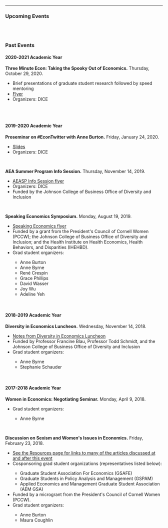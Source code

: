 
---

<!--
layout: page
title: Events
description: Upcoming and past events organized by Diversity in Cornell Economics members
---
-->

<!--[click here for the most recent version of the paper]({{ BASE_PATH}}/pages/working_papers/sample-working-paper.pdf)-->


<!-- Note: this is how to write a comment in HTML. Everything in here won't show up on your webpage.-->

<!--
To increase the size of the title, use fewer # in front of the paper title.
To decrease the size of the title, use more #. 
To remove the italics, remove the * before and after the description
To remove the underline from the title, remove the <u> tags (<u> and </u>)
-->



<html lang="en">
  <head>
    <meta charset="utf-8">
    <meta name="description" content="Events">
    <style type="text/css">
    <!--
      .tab { margin-left: 40px; }
      -->
    </style>
  </head>

 <body>

<div class="page-header">
  <h3>Upcoming Events </h3>
</div>

<div class="row-fluid">
  <div class="span12">
   <br/>
   <br/>

<div class="page-header">
<h3>Past Events </h3>
</div>

<div class="page-header">
<h4>2020-2021 Academic Year</h4>
</div>

<strong>Three Minute Econ: Taking the Spooky Out of Economics.</strong> Thursday, October 29, 2020.
<ul>
<li>Brief presentations of graduate student research followed by speed mentoring</li>
<li><a href="{{ BASE_PATH }}/assets/Three Minute Economics.pdf">Flyer</a></li>
<li> Organizers: DICE </li>
</ul>

<br/>
<br/>

<div class="page-header">
<h4>2019-2020 Academic Year</h4>
</div>

<strong>Proseminar on #EconTwitter with Anne Burton.</strong> Friday, January 24, 2020.
<ul>
<li><a href="{{ BASE_PATH }}/assets/burton_econtwitter_slides.pdf">Slides</a></li>
<li>  Organizers: DICE
</ul>

<br/>



<strong>AEA Summer Program Info Session.</strong> Thursday, November 14, 2019.
<ul>
<li><a href="{{ BASE_PATH }}/assets/AEASP_info_session_cornell.pdf">AEASP Info Session flyer</a></li>
<li> Organizers: DICE </li>
<li> Funded by the Johnson College of Business Office of Diversity and Inclusion </li>
</ul>


<br/>

<strong>Speaking Economics Symposium.</strong> Monday, August 19, 2019.
<ul>
<li><a href="{{ BASE_PATH }}/assets/Speaking Economics.pdf">Speaking Economics flyer</a></li>
<li> Funded by a grant from the President's Council of Cornell Women (PCCW); the Johnson College of Business Office of Diversity and Inclusion; and the Health Institute on Health Economics, Health Behaviors, and Disparities (IHEHBD). </li>
<li> Grad student organizers: </li>
<ul TYPE="circle">
<li>Anne Burton</li>
<li>Anne Byrne</li>
<li>Ren&eacute; Crespin</li>
<li>Grace Phillips</li>
<li>David Wasser</li>
<li>Joy Wu</li>
<li>Adeline Yeh</li>
</ul>
</ul>


<br/>
<div class="page-header">
<h4>2018-2019 Academic Year</h4>
</div>

<strong>Diversity in Economics Luncheon.</strong> Wednesday, November 14, 2018.
<ul>
<li><a href="{{ BASE_PATH}}/assets/Diversity Luncheon Notes.pdf">Notes from Diversity in Economics Luncheon</a></li>
<li>Funded by Professor Francine Blau, Professor Todd Schmidt, and the Johnson College of Business Office of Diversity and Inclusion </li>
<li> Grad student organizers: </li>
<ul TYPE="circle">
<li>Anne Byrne</li>
<li>Stephanie Schauder</li>
</ul>
</ul>

<br/>

<div class="page-header">
<h4>2017-2018 Academic Year</h4>
</div>

<strong>Women in Economics: Negotiating Seminar.</strong> Monday, April 9, 2018.
<ul>
<li> Grad student organizers: </li>
<ul TYPE="circle">
<li>Anne Byrne</li>
</ul>
</ul>

<br/>

<strong>Discussion on Sexism and Women's Issues in Economics.</strong> Friday, February 23, 2018.
<ul>
<li><a href="{{ BASE_PATH}}/pages/resources.html">See the Resources page for links to many of the articles discussed at and after this event</a></li>
<li> Cosponsoring grad student organizations (representatives listed below): </li>
<ul TYPE="circle">
<li>Graduate Student Association For Economics (GSAFE)</li>
<li>Graduate Students in Policy Analysis and Management (GSPAM)</li>
<li>Applied Economics and Management Graduate Student Association (AEM GSA)</li>
</ul>
<li> Funded by a microgrant from the President's Council of Cornell Women (PCCW). </li>
<li> Grad student organizers: </li>
<ul TYPE="circle">
<li>Anne Burton</li>
<li>Maura Coughlin</li>
</ul>
</ul>

</div>

<br/>
<br/>
<br/>


<span id="lastModified"></span>




</body>
    
</html>